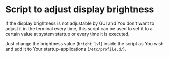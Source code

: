 # Script to adjust display brightness

If the display brightness is not adjustable by GUI and You don't want to adjust it in the terminal every time, this script can be used to set it to a certain value at system startup or every time it is executed. 

Just change the brightness value (`bright_lvl`) inside the script as You wish and add it to Your startup-applications (`/etc/profile.d/`).
